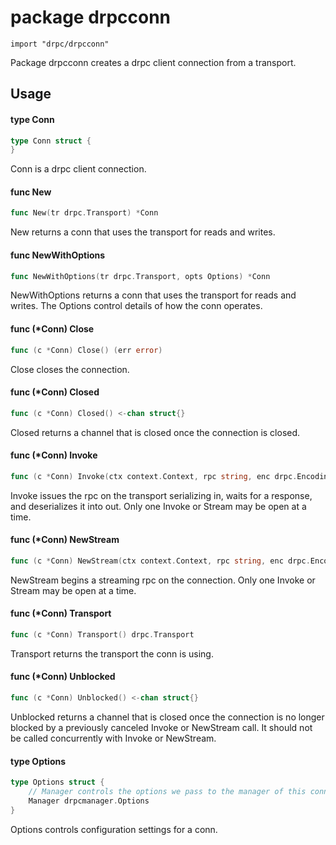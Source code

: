 # package drpcconn

`import "drpc/drpcconn"`

Package drpcconn creates a drpc client connection from a transport.

## Usage

#### type Conn

```go
type Conn struct {
}
```

Conn is a drpc client connection.

#### func  New

```go
func New(tr drpc.Transport) *Conn
```
New returns a conn that uses the transport for reads and writes.

#### func  NewWithOptions

```go
func NewWithOptions(tr drpc.Transport, opts Options) *Conn
```
NewWithOptions returns a conn that uses the transport for reads and writes. The
Options control details of how the conn operates.

#### func (*Conn) Close

```go
func (c *Conn) Close() (err error)
```
Close closes the connection.

#### func (*Conn) Closed

```go
func (c *Conn) Closed() <-chan struct{}
```
Closed returns a channel that is closed once the connection is closed.

#### func (*Conn) Invoke

```go
func (c *Conn) Invoke(ctx context.Context, rpc string, enc drpc.Encoding, in, out drpc.Message) (err error)
```
Invoke issues the rpc on the transport serializing in, waits for a response, and
deserializes it into out. Only one Invoke or Stream may be open at a time.

#### func (*Conn) NewStream

```go
func (c *Conn) NewStream(ctx context.Context, rpc string, enc drpc.Encoding) (_ drpc.Stream, err error)
```
NewStream begins a streaming rpc on the connection. Only one Invoke or Stream
may be open at a time.

#### func (*Conn) Transport

```go
func (c *Conn) Transport() drpc.Transport
```
Transport returns the transport the conn is using.

#### func (*Conn) Unblocked

```go
func (c *Conn) Unblocked() <-chan struct{}
```
Unblocked returns a channel that is closed once the connection is no longer
blocked by a previously canceled Invoke or NewStream call. It should not be
called concurrently with Invoke or NewStream.

#### type Options

```go
type Options struct {
	// Manager controls the options we pass to the manager of this conn.
	Manager drpcmanager.Options
}
```

Options controls configuration settings for a conn.
